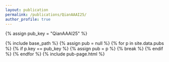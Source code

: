```yaml
---
layout: publication
permalink: /publications/QianAAAI25/
author_profile: true
---
```

{% assign pub_key = "QianAAAI25" %}

{% include base_path %}
{% assign pub = null %}
{% for p in site.data.pubs %}
  {% if p.key == pub_key %}
    {% assign pub = p %}
    {% break %}
  {% endif %}
{% endfor %}
{% include pub-page.html %}
